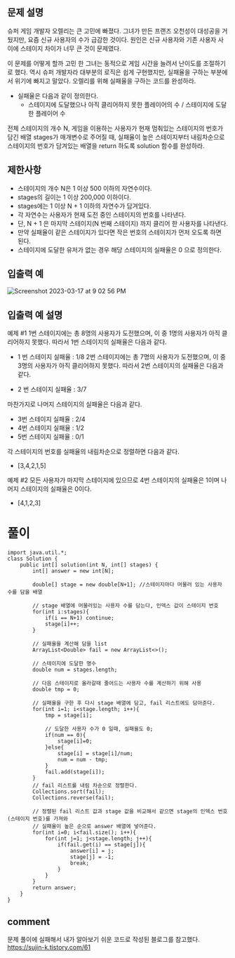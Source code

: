## 문제 설명
슈퍼 게임 개발자 오렐리는 큰 고민에 빠졌다. 그녀가 만든 프랜즈 오천성이 대성공을 거뒀지만, 요즘 신규 사용자의 수가 급감한 것이다. 
원인은 신규 사용자와 기존 사용자 사이에 스테이지 차이가 너무 큰 것이 문제였다.

이 문제를 어떻게 할까 고민 한 그녀는 동적으로 게임 시간을 늘려서 난이도를 조절하기로 했다. 
역시 슈퍼 개발자라 대부분의 로직은 쉽게 구현했지만, 실패율을 구하는 부분에서 위기에 빠지고 말았다. 
오렐리를 위해 실패율을 구하는 코드를 완성하라.

- 실패율은 다음과 같이 정의한다.
  * 스테이지에 도달했으나 아직 클리어하지 못한 플레이어의 수 / 스테이지에 도달한 플레이어 수

전체 스테이지의 개수 N, 게임을 이용하는 사용자가 현재 멈춰있는 스테이지의 번호가 담긴 배열 stages가 매개변수로 주어질 때, 
실패율이 높은 스테이지부터 내림차순으로 스테이지의 번호가 담겨있는 배열을 return 하도록 solution 함수를 완성하라.

## 제한사항
- 스테이지의 개수 N은 1 이상 500 이하의 자연수이다.
- stages의 길이는 1 이상 200,000 이하이다.
- stages에는 1 이상 N + 1 이하의 자연수가 담겨있다.
- 각 자연수는 사용자가 현재 도전 중인 스테이지의 번호를 나타낸다.
- 단, N + 1 은 마지막 스테이지(N 번째 스테이지) 까지 클리어 한 사용자를 나타낸다.
- 만약 실패율이 같은 스테이지가 있다면 작은 번호의 스테이지가 먼저 오도록 하면 된다.
- 스테이지에 도달한 유저가 없는 경우 해당 스테이지의 실패율은 0 으로 정의한다.

## 입출력 예
![Screenshot 2023-03-17 at 9 02 56 PM](https://user-images.githubusercontent.com/86146128/225899217-db4f8a53-3964-459f-8b25-1b5f710118de.png)


## 입출력 예 설명
예제 #1
1번 스테이지에는 총 8명의 사용자가 도전했으며, 이 중 1명의 사용자가 아직 클리어하지 못했다. 따라서 1번 스테이지의 실패율은 다음과 같다.

- 1 번 스테이지 실패율 : 1/8
2번 스테이지에는 총 7명의 사용자가 도전했으며, 이 중 3명의 사용자가 아직 클리어하지 못했다. 따라서 2번 스테이지의 실패율은 다음과 같다.

- 2 번 스테이지 실패율 : 3/7

마찬가지로 나머지 스테이지의 실패율은 다음과 같다.

- 3번 스테이지 실패율 : 2/4
- 4번 스테이지 실패율 : 1/2
- 5번 스테이지 실패율 : 0/1

각 스테이지의 번호를 실패율의 내림차순으로 정렬하면 다음과 같다.

- [3,4,2,1,5]

예제 #2
모든 사용자가 마지막 스테이지에 있으므로 4번 스테이지의 실패율은 1이며 나머지 스테이지의 실패율은 0이다.

- [4,1,2,3]

# 풀이
```
import java.util.*;
class Solution {
    public int[] solution(int N, int[] stages) {
        int[] answer = new int[N];
        
        double[] stage = new double[N+1]; //스테이지마다 머물러 있는 사용자 수를 담을 배열
        
        // stage 배열에 머물러있는 사용자 수를 담는다, 인덱스 값이 스테이지 번호
        for(int i:stages){
            if(i == N+1) continue;
            stage[i]++;
        }
        
        // 실패율을 계산해 담을 list
        ArrayList<Double> fail = new ArrayList<>();
        
        // 스테이지에 도달한 명수
        double num = stages.length;
        
        // 다음 스테이지로 올라갈때 줄어드는 사용자 수를 계산하기 위해 사용
        double tmp = 0;
        
        // 실패율을 구한 후 다시 stage 배열에 담고, fail 리스트에도 담아준다.
        for(int i=1; i<stage.length; i++){
            tmp = stage[i];
            
            // 도달한 사용자 수가 0 일때, 실패율도 0;
            if(num == 0){
                stage[i]=0;
            }else{
                stage[i] = stage[i]/num;
                num = num - tmp;
            }
            fail.add(stage[i]);
        }
        // fail 리스트를 내림 차순으로 정렬한다.
        Collections.sort(fail);
        Collections.reverse(fail);
        
        // 정렬된 fail 리스트 값과 stage 값을 비교해서 같으면 stage의 인덱스 번호(스테이지 번호)를 가져와
        // 실패율이 높은 순으로 answer 배열에 넣어준다.
        for(int i=0; i<fail.size(); i++){
            for(int j=1; j<stage.length; j++){
                if(fail.get(i) == stage[j]){
                    answer[i] = j;
                    stage[j] = -1;
                    break;
                }
            }
        }
        return answer;
    }
}
```

## comment
문제 풀이에 실패해서 내가 알아보기 쉬운 코드로 작성된 블로그를 참고했다.
https://sujin-k.tistory.com/61 
